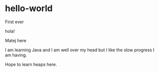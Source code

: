 # hello-world
First ever

hola! 

Matej here 

I am learning Java and I am well over my head but I like the slow progress I am having.

Hope to learn heaps here. 
